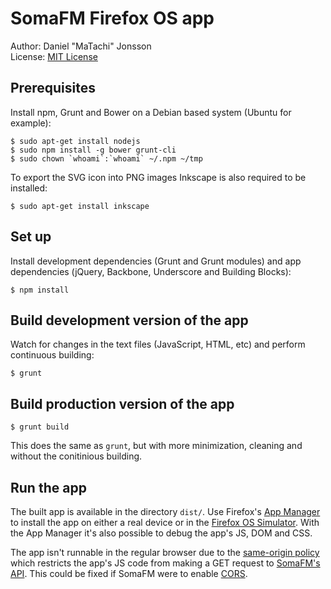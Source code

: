 # SomaFM Firefox OS app

Author: Daniel "MaTachi" Jonsson  
License: [MIT License](LICENSE.md)

## Prerequisites

Install npm, Grunt and Bower on a Debian based system (Ubuntu for example):

    $ sudo apt-get install nodejs
    $ sudo npm install -g bower grunt-cli
    $ sudo chown `whoami`:`whoami` ~/.npm ~/tmp

To export the SVG icon into PNG images Inkscape is also required to be
installed:

    $ sudo apt-get install inkscape

## Set up

Install development dependencies (Grunt and Grunt modules) and app dependencies
(jQuery, Backbone, Underscore and Building Blocks):

    $ npm install

## Build development version of the app

Watch for changes in the text files (JavaScript, HTML, etc) and perform
continuous building:

    $ grunt

## Build production version of the app

    $ grunt build

This does the same as `grunt`, but with more minimization, cleaning and without
the conitinious building.

## Run the app

The built app is available in the directory `dist/`. Use Firefox's [App
Manager](https://developer.mozilla.org/en-US/Firefox_OS/Using_the_App_Manager)
to install the app on either a real device or in the [Firefox OS
Simulator](https://ftp.mozilla.org/pub/mozilla.org/labs/fxos-simulator/).
With the App Manager it's also possible to debug the app's JS, DOM and CSS.

The app isn't runnable in the regular browser due to the [same-origin
policy](https://developer.mozilla.org/en-US/docs/Web/Security/Same-origin_policy)
which restricts the app's JS code from making a GET request to [SomaFM's
API](http://somafm.com/channels.xml). This could be fixed if SomaFM were to
enable
[CORS](https://developer.mozilla.org/en-US/docs/Web/HTTP/Access_control_CORS).

